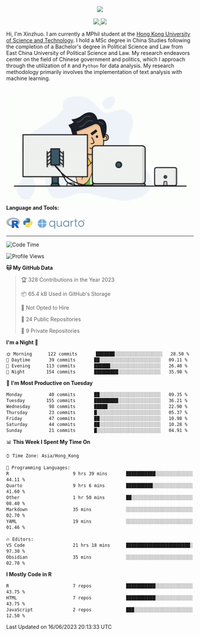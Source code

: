 <div align='center'>
<img src='https://readme-typing-svg.herokuapp.com?font=ubuntu&color=4d3900&center=true&lines=HKUST+Mphil+in+SOSC;Focus+on+China;Code+for+PoliSci'/>
</div>

<p align='center'>
 <a href='https://www.linkedin.com/in/xinzhuo-huang-5161011ba/' target='_blank'>
        <img src='https://img.shields.io/badge/linkedin%20-%230077B5.svg?&style=for-the-badge&logo=linkedin&logoColor=white'/>
    </a>
 <a href='https://twitter.com/HsinchoH' target='_blank'>
        <img src='https://img.shields.io/badge/Twitter-1DA1F2?style=for-the-badge&logo=twitter&logoColor=white'/>
    </a>
    </p>
    
Hi, I'm Xinzhuo. I am currently a MPhil student at the [Hong Kong University of Science and Technology](https://sosc.hkust.edu.hk/node/613). I hold a MSc degree in China Studies following the completion of a Bachelor's degree in Political Science and Law from East China University of Political Science and Law. My research endeavors center on the field of Chinese government and politics, which I approach through the utilization of `R` and `Python` for data analysis. My research methodology primarily involves the implementation of text analysis with machine learning.




<img align='right' src="https://github.com/xinzhuohkust/xinzhuohkust/blob/main/programmer.gif" width="590">



**Language and Tools:**  

<code><img height="36" src="https://raw.githubusercontent.com/github/explore/80688e429a7d4ef2fca1e82350fe8e3517d3494d/topics/r/r.png"></code>
<code><img height="36" src="https://raw.githubusercontent.com/github/explore/80688e429a7d4ef2fca1e82350fe8e3517d3494d/topics/python/python.png"></code>
<code><img height="32" src="https://github.com/quarto-dev/quarto-r/blob/main/man/figures/quarto.png"></code>

---
<!--START_SECTION:waka-->
![Code Time](http://img.shields.io/badge/Code%20Time-618%20hrs%2047%20mins-blue)

![Profile Views](http://img.shields.io/badge/Profile%20Views-4-blue)

**🐱 My GitHub Data** 

> 🏆 328 Contributions in the Year 2023
 > 
> 📦 65.4 kB Used in GitHub's Storage 
 > 
> 🚫 Not Opted to Hire
 > 
> 📜 24 Public Repositories 
 > 
> 🔑 9 Private Repositories  
 > 
**I'm a Night 🦉** 

```text
🌞 Morning      122 commits       ███████░░░░░░░░░░░░░░░░░░   28.50 % 
🌆 Daytime       39 commits       ██░░░░░░░░░░░░░░░░░░░░░░░   09.11 % 
🌃 Evening      113 commits       ██████░░░░░░░░░░░░░░░░░░░   26.40 % 
🌙 Night        154 commits       █████████░░░░░░░░░░░░░░░░   35.98 % 

```
📅 **I'm Most Productive on Tuesday** 

```text
Monday          40 commits       ██░░░░░░░░░░░░░░░░░░░░░░░   09.35 % 
Tuesday        155 commits       █████████░░░░░░░░░░░░░░░░   36.21 % 
Wednesday       98 commits       █████░░░░░░░░░░░░░░░░░░░░   22.90 % 
Thursday        23 commits       █░░░░░░░░░░░░░░░░░░░░░░░░   05.37 % 
Friday          47 commits       ██░░░░░░░░░░░░░░░░░░░░░░░   10.98 % 
Saturday        44 commits       ██░░░░░░░░░░░░░░░░░░░░░░░   10.28 % 
Sunday          21 commits       █░░░░░░░░░░░░░░░░░░░░░░░░   04.91 % 

```


📊 **This Week I Spent My Time On** 

```text
⌚︎ Time Zone: Asia/Hong_Kong

💬 Programming Languages: 
R                        9 hrs 39 mins       ███████████░░░░░░░░░░░░░░   44.11 % 
Quarto                   9 hrs 6 mins        ██████████░░░░░░░░░░░░░░░   41.60 % 
Other                    1 hr 50 mins        ██░░░░░░░░░░░░░░░░░░░░░░░   08.40 % 
Markdown                 35 mins             ░░░░░░░░░░░░░░░░░░░░░░░░░   02.70 % 
YAML                     19 mins             ░░░░░░░░░░░░░░░░░░░░░░░░░   01.46 % 

🔥 Editors: 
VS Code                  21 hrs 18 mins      ████████████████████████░   97.30 % 
Obsidian                 35 mins             ░░░░░░░░░░░░░░░░░░░░░░░░░   02.70 % 

```

**I Mostly Code in R** 

```text
R                        7 repos             ███████████░░░░░░░░░░░░░░   43.75 % 
HTML                     7 repos             ███████████░░░░░░░░░░░░░░   43.75 % 
JavaScript               2 repos             ███░░░░░░░░░░░░░░░░░░░░░░   12.50 % 

```



 Last Updated on 16/06/2023 20:13:33 UTC
<!--END_SECTION:waka-->
    
    
    
    
    
    
    
    
